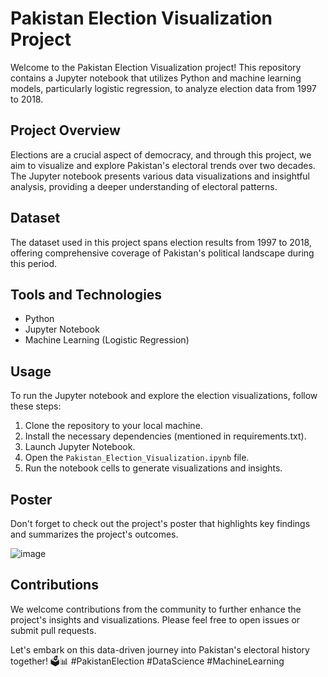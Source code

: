 # Pakistan Election Visualization Project

Welcome to the Pakistan Election Visualization project! This repository contains a Jupyter notebook that utilizes Python and machine learning models, particularly logistic regression, to analyze election data from 1997 to 2018. 

## Project Overview
Elections are a crucial aspect of democracy, and through this project, we aim to visualize and explore Pakistan's electoral trends over two decades. The Jupyter notebook presents various data visualizations and insightful analysis, providing a deeper understanding of electoral patterns.

## Dataset
The dataset used in this project spans election results from 1997 to 2018, offering comprehensive coverage of Pakistan's political landscape during this period.

## Tools and Technologies
- Python
- Jupyter Notebook
- Machine Learning (Logistic Regression)

## Usage
To run the Jupyter notebook and explore the election visualizations, follow these steps:
1. Clone the repository to your local machine.
2. Install the necessary dependencies (mentioned in requirements.txt).
3. Launch Jupyter Notebook.
4. Open the `Pakistan_Election_Visualization.ipynb` file.
5. Run the notebook cells to generate visualizations and insights.

## Poster
Don't forget to check out the project's poster that highlights key findings and summarizes the project's outcomes.

![image](https://github.com/saadiqbal421/Election_visualization/assets/81321264/345f26a4-5978-4c81-813d-a4737afb1637)

## Contributions
We welcome contributions from the community to further enhance the project's insights and visualizations. Please feel free to open issues or submit pull requests.


Let's embark on this data-driven journey into Pakistan's electoral history together! 🗳️📊 #PakistanElection #DataScience #MachineLearning

